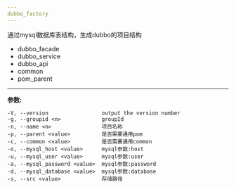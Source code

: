 ```yaml
---
dubbo_factory
---
```



通过mysql数据库表结构，生成dubbo的项目结构

 - dubbo_facade
 -  dubbo_service
 - dubbo_api
 - common
 - pom_parent


----------


  **参数:**

    -V, --version                 output the version number
    -g, --groupid <n>             groupId
    -n, --name <n>                项目名称
    -p, --parent <value>          是否需要通用pom
    -c, --common <value>          是否需要通用common
    -o, --mysql_host <value>      mysql参数:host
    -u, --mysql_user <value>      mysql参数:user
    -a, --mysql_password <value>  mysql参数:password
    -d, --mysql_database <value>  mysql参数:database
    -s, --src <value>             存储路径
